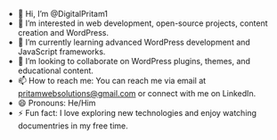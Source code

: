 - 👋 Hi, I’m @DigitalPritam1
- 👀 I’m interested in web development, open-source projects, content creation and WordPress.
- 🌱 I’m currently learning advanced WordPress development and JavaScript frameworks.
- 💞️ I’m looking to collaborate on WordPress plugins, themes, and educational content.
- 📫 How to reach me: You can reach me via email at pritamwebsolutions@gmail.com or connect with me on LinkedIn.
- 😄 Pronouns: He/Him
- ⚡ Fun fact: I love exploring new technologies and enjoy watching documentries in my free time.


